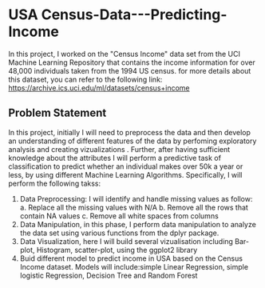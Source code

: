 # USA Census-Data---Predicting-Income
In this project, I worked on the "Census Income" data set from the UCI Machine Learning Repository that contains the income information for over 48,000 individuals taken from the 1994 US census.
for more details about this dataset, you can refer to the following link:
https://archive.ics.uci.edu/ml/datasets/census+income

## Problem Statement

In this project, initially I will need to preprocess the data and then develop an understanding of different features of the data by perfoming exploratory analysis and creating vizualizations . Further, after having sufficient knowledge about the attributes I will perform a predictive task of classification to predict whether an individual makes over 50k a year or less, by using different Machine Learning  Algorithms. Specifically, I will perform the following takss:
1. Data Preprocessing: I will identify and handle missing values as follow:
    a. Replace all the missing values with N/A
    b. Remove all the rows that contain NA values
    c. Remove all white spaces from columns
 2. Data Manipulation, in this phase, I perform data manipulation to analyze the data set using various functions from the dplyr package.
 3. Data Visualization, here I will build several vizualisation including Bar-plot, Histogram, scatter-plot, using the ggplot2 library
 4. Buid different model to predict income in USA based on the Census Income dataset. Models will include:simple Linear Regression, simple logistic Regression, Decision Tree and Random Forest 
   




